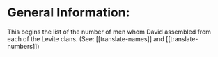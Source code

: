 # General Information:

This begins the list of the number of men whom David assembled from each of the Levite clans. (See: [[translate-names]] and [[translate-numbers]])
